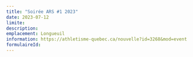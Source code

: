 ```yaml
---
title: "Soirée ARS #1 2023"
date: 2023-07-12
limite: 
description:
emplacement: Longueuil
information: https://athletisme-quebec.ca/nouvelle?id=3268&mod=event
formulaireId: 
---
```


